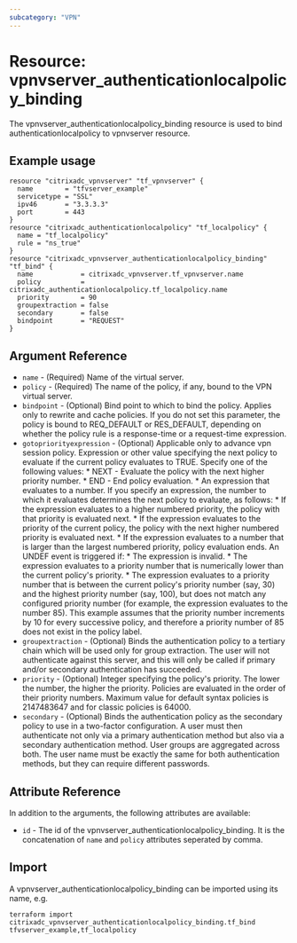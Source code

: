 ```yaml
---
subcategory: "VPN"
---
```


# Resource: vpnvserver_authenticationlocalpolicy_binding

The vpnvserver_authenticationlocalpolicy_binding resource is used to bind authenticationlocalpolicy to vpnvserver resource.


## Example usage

```hcl
resource "citrixadc_vpnvserver" "tf_vpnvserver" {
  name        = "tfvserver_example"
  servicetype = "SSL"
  ipv46       = "3.3.3.3"
  port        = 443
}
resource "citrixadc_authenticationlocalpolicy" "tf_localpolicy" {
  name = "tf_localpolicy"
  rule = "ns_true"
}
resource "citrixadc_vpnvserver_authenticationlocalpolicy_binding" "tf_bind" {
  name            = citrixadc_vpnvserver.tf_vpnvserver.name
  policy          = citrixadc_authenticationlocalpolicy.tf_localpolicy.name
  priority        = 90
  groupextraction = false
  secondary       = false
  bindpoint       = "REQUEST"
}
```


## Argument Reference

* `name` - (Required) Name of the virtual server.
* `policy` - (Required) The name of the policy, if any, bound to the VPN virtual server.
* `bindpoint` - (Optional) Bind point to which to bind the policy. Applies only to rewrite and cache policies. If you do not set this parameter, the policy is bound to REQ_DEFAULT or RES_DEFAULT, depending on whether the policy rule is a response-time or a request-time expression.
* `gotopriorityexpression` - (Optional) Applicable only to advance vpn session policy. Expression or other value specifying the next policy to evaluate if the current policy evaluates to TRUE.  Specify one of the following values: * NEXT - Evaluate the policy with the next higher priority number. * END - End policy evaluation. * An expression that evaluates to a number. If you specify an expression, the number to which it evaluates determines the next policy to evaluate, as follows: *  If the expression evaluates to a higher numbered priority, the policy with that priority is evaluated next. * If the expression evaluates to the priority of the current policy, the policy with the next higher numbered priority is evaluated next. * If the expression evaluates to a number that is larger than the largest numbered priority, policy evaluation ends. An UNDEF event is triggered if: * The expression is invalid. * The expression evaluates to a priority number that is numerically lower than the current policy's priority. * The expression evaluates to a priority number that is between the current policy's priority number (say, 30) and the highest priority number (say, 100), but does not match any configured priority number (for example, the expression evaluates to the number 85). This example assumes that the priority number increments by 10 for every successive policy, and therefore a priority number of 85 does not exist in the policy label.
* `groupextraction` - (Optional) Binds the authentication policy to a tertiary chain which will be used only for group extraction.  The user will not authenticate against this server, and this will only be called if primary and/or secondary authentication has succeeded.
* `priority` - (Optional) Integer specifying the policy's priority. The lower the number, the higher the priority. Policies are evaluated in the order of their priority numbers. Maximum value for default syntax policies is 2147483647 and for classic policies is 64000.
* `secondary` - (Optional) Binds the authentication policy as the secondary policy to use in a two-factor configuration. A user must then authenticate not only via a primary authentication method but also via a secondary authentication method. User groups are aggregated across both. The user name must be exactly the same for both authentication methods, but they can require different passwords.


## Attribute Reference

In addition to the arguments, the following attributes are available:

* `id` - The id of the vpnvserver_authenticationlocalpolicy_binding. It is the concatenation of `name` and `policy` attributes seperated by comma.


## Import

A vpnvserver_authenticationlocalpolicy_binding can be imported using its name, e.g.

```shell
terraform import citrixadc_vpnvserver_authenticationlocalpolicy_binding.tf_bind tfvserver_example,tf_localpolicy
```
